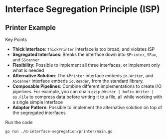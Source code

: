 # Interface Segregation Principle (ISP)

## Printer Example

Key Points
- **Thick Interface**: `ThickPrinter` interface is too broad, and violates ISP
- **Segregated Interfaces**: Breaks the interface down into `SPrinter`, `SFax`, and `SScanner`
- **Flexibility**: Possible to implement all three interfaces, or implement only what is needed
- **Alternative Solution**: The `APrinter` interface embeds `io.Writer`, and `AScanner` interface embeds `io.Reader`, from the standard library. 
- **Composable Pipelines**: Combine different implementations to create I/O pipelines. For example, you can chain `gzip.Writer | bufio.Writer | os.File` to compress data before writing it to a file, all while working with a single simple interface
- **Adaptor Pattern**: Possible to implement the alternative solution on top of the segregated interfaces

Run the code 
```bash
go run ./d-interface-segregation/printer/main.go
```
